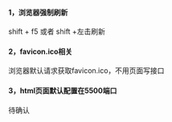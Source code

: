 #### 1，浏览器强制刷新

shift + f5 或者 shift +左击刷新

#### 2，favicon.ico相关

浏览器默认请求获取favicon.ico，不用页面写接口

#### 3，html页面默认配置在5500端口

待确认

